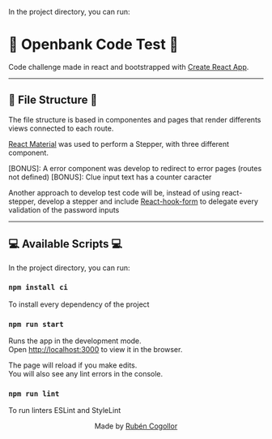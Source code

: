 In the project directory, you can run:

# :tropical_drink: Openbank Code Test :tropical_drink:

Code challenge made in react and bootstrapped with [Create React App](https://github.com/facebook/create-react-app).

<hr>

## :file_folder: File Structure :file_folder:

The file structure is based in componentes and pages that render differents views connected to each route.

[React Material](https://material-ui.com/components/steppers) was used to perform a Stepper, with three different <Step> component.

[BONUS]: A error component was develop to redirect to error pages (routes not defined)
[BONUS]: Clue input text has a counter caracter

Another approach to develop test code will be, instead of using react-stepper, develop a stepper and include [React-hook-form](https://react-hook-form.com/) to delegate every validation of the password inputs

<hr>

## :computer: Available Scripts :computer:

In the project directory, you can run:

### `npm install ci`

To install every dependency of the project

### `npm run start`

Runs the app in the development mode.<br>
Open [http://localhost:3000](http://localhost:3000) to view it in the browser.

The page will reload if you make edits.<br>
You will also see any lint errors in the console.

### `npm run lint`

To run linters ESLint and StyleLint 

<p style="text-align: center;"> Made by <a href="https://github.com/mrcogollor">Rubén Cogollor</a></p>
